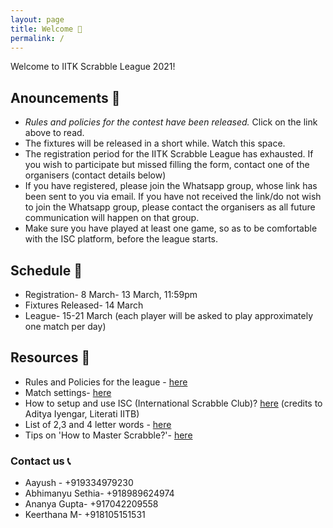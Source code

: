 ```yaml
---
layout: page
title: Welcome 👋
permalink: /
---
```




Welcome to IITK Scrabble League 2021! 

## Anouncements 📢

* *Rules and policies for the contest have been released.* Click on the link above to read. 
* The fixtures will be released in a short while. Watch this space. 
* The registration period for the IITK Scrabble League has exhausted. If you wish to participate but missed filling the form, contact one of the organisers (contact details below)
* If you have registered, please join the Whatsapp group, whose link has been sent to you via email. If you have not received the link/do not wish to join the Whatsapp group, please contact the organisers as all future communication will happen on that group.
* Make sure you have played at least one game, so as to be comfortable with the ISC platform, before the league starts. 

## Schedule 📆

* Registration- 8 March- 13 March, 11:59pm
* Fixtures Released- 14 March
* League- 15-21 March (each player will be asked to play approximately one match per day)

## Resources 🔗

* Rules and Policies for the league - [here](https://docs.google.com/document/d/1u0ammPruriDgpD0N2jEBq0B3Nh8yVB__2SATLMM7Bj4/edit?usp=sharing)
* Match settings-  [here](https://docs.google.com/document/d/1hKNCfSLIXS7O-v_R064xlL_wCHoGIMung3JVVardHrk/edit?usp=sharing)
* How to setup and use ISC (International Scrabble Club)? [here](https://docs.google.com/document/d/1LPLHTG6BIu9DHoJsEBOkqj2PxeOiJTp4Ay-pL4oeMg4/edit?usp=sharing) (credits to Aditya Iyengar, Literati IITB)  
* List of 2,3 and 4 letter words - [here](https://isc.ro/en/commands/lists.html)
* Tips on 'How to Master Scrabble?'- [here](https://scrabble.wonderhowto.com/how-to/master-scrabble-win-every-game-0115054/)

### Contact us 📞

* Aayush - +919334979230
* Abhimanyu Sethia- +918989624974
* Ananya Gupta- +917042209558
* Keerthana M- +918105151531
